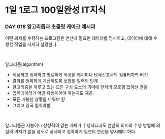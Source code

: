 # 1일 1로그 100일완성 IT지식
### DAY 018 알고리즘과 초콜릿 케이크 레시피
어떤 과제를 수행하는 프로그램은 연산에 필요한 데이터를 명시하고, 데이터에 대해 수행할 작업을 자세히 설명한다.

<br>

알고리즘(algorithm)
* 세심하고 정확하고 명료하게 작성된 레시피나 납세신고서의 컴퓨터과학 버전
* 결과를 정확하게 계산하도록 보장된 일력의 단계
* 알고리즘을 이루고 있는 모든 구성 요소의 의미에 한치의 모호함 있어선 안됨
* 입력데이터가 어떤 유형이어야 하는지도 제공
* 모든 가능한 상황을 다뤄야 함
* 그리고 결국 멈춰야함 

<br>

알고리즘은 지능이나 상상력이 없는 개체가 수행하더라도 연산의 의미와 수행 방법에 의심의 여지가 없을 정도로 상세하고 정확하게 일련의 연산을 명시해야 하다.
